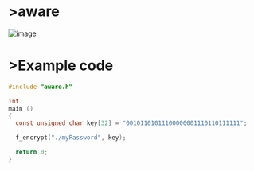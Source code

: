 # >aware
![image](https://github.com/user-attachments/assets/ffebe9a5-213d-4392-866a-5210c917d28e)

# >Example code

```c
#include "aware.h"

int
main ()
{
  const unsigned char key[32] = "00101101011100000001110110111111";

  f_encrypt("./myPassword", key);

  return 0;
}
```
